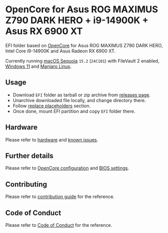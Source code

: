 # OpenCore for Asus ROG MAXIMUS Z790 DARK HERO + i9-14900K + Asus RX 6900 XT

EFI folder based on [OpenCore](https://github.com/acidanthera/OpenCorePkg) for Asus ROG MAXIMUS Z790 DARK HERO, Intel Core i9-14900K and Asus Radeon RX 6900 XT.

Currently running [macOS Sequoia](https://www.apple.com/macos/macos-sequoia/) `15.2` (`24C101`) with FileVault 2 enabled,
[Windows 11](https://www.microsoft.com/en-us/windows/windows-11) and [Manjaro Linux](https://manjaro.org/).

## Usage

- Download `EFI` folder as tarball or zip archive from [releases page](/releases).
- Unarchive downloaded file locally, and change directory there.
- Follow [replace placeholders](docs/contribution.md#replace-placeholders) section.
- Once done, mount EFI partition and copy `EFI` folder there.

## Hardware

Please refer to [hardware](docs/hardware.md) and [known issues](docs/known-issues.md).

## Further details

Please refer to [OpenCore configuration](docs/opencore.md) and [BIOS settings](docs/bios.md).

## Contributing

Please refer to [contribution guide](docs/contribution.md) for the reference.

## Code of Conduct

Please refer to [Code of Conduct](CODE_OF_CONDUCT.md) for the reference.
